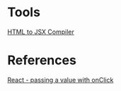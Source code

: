 # Tools

[HTML to JSX Compiler](https://magic.reactjs.net/htmltojsx.htm)

# References

[React - passing a value with onClick](http://derpturkey.com/react-pass-value-with-onclick/)